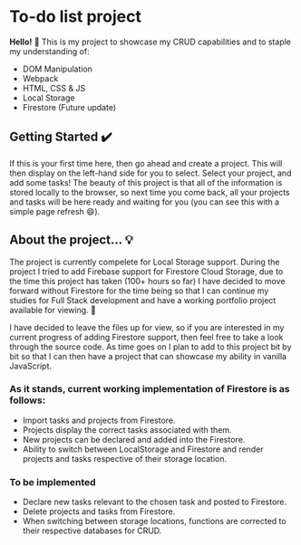 # To-do list project

**Hello!** :wave: This is my project to showcase my CRUD capabilities and to staple my understanding of:
- DOM Manipulation
- Webpack
- HTML, CSS & JS
- Local Storage
- Firestore (Future update)

## Getting Started :heavy_check_mark:

If this is your first time here, then go ahead and create a project. This will then display on the left-hand side for you to select. Select your project, and add some tasks! The beauty of this project is that all of the information is stored locally to the browser, so next time you come back, all your projects and tasks will be here ready and waiting for you (you can see this with a simple page refresh :smile:).

## About the project... :bulb:

The project is currently compelete for Local Storage support. During the project I tried to add Firebase support for Firestore Cloud Storage, due to the time this project has taken (100+ hours so far) I have decided to move forward without Firestore for the time being so that I can continue my studies for Full Stack development and have a working portfolio project available for viewing. :raised_hands:

I have decided to leave the files up for view, so if you are interested in my current progress of adding Firestore support, then feel free to take a look through the source code. As time goes on I plan to add to this project bit by bit so that I can then have a project that can showcase my ability in vanilla JavaScript.

### As it stands, current working implementation of Firestore is as follows:

- Import tasks and projects from Firestore.
- Projects display the correct tasks associated with them.
- New projects can be declared and added into the Firestore.
- Ability to switch between LocalStorage and Firestore and render projects and tasks respective of their storage location.

### To be implemented

- Declare new tasks relevant to the chosen task and posted to Firestore.
- Delete projects and tasks from Firestore.
- When switching between storage locations, functions are corrected to their respective databases for CRUD.
